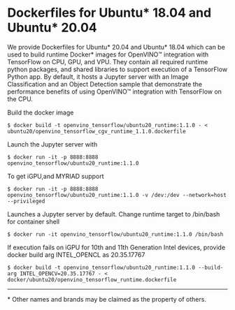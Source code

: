 
# Dockerfiles for Ubuntu* 18.04 and Ubuntu* 20.04


We provide Dockerfiles for Ubuntu* 20.04 and Ubuntu* 18.04 which can be used to build runtime Docker* images for OpenVINO™ integration with TensorFlow on CPU, GPU, and VPU.
They contain all required runtime python packages, and shared libraries to support execution of a TensorFlow Python app. By default, it hosts a Jupyter server with an Image Classification and an Object Detection sample that demonstrate the performance benefits of using OpenVINO™ integration with TensorFlow on the CPU.

Build the docker image

	$ docker build -t openvino_tensorflow/ubuntu20_runtime:1.1.0 - < ubuntu20/openvino_tensorflow_cgv_runtime_1.1.0.dockerfile

Launch the Jupyter server with

	$ docker run -it -p 8888:8888 openvino_tensorflow/ubuntu20_runtime:1.1.0

To get iGPU,and MYRIAD support

	$ docker run -it -p 8888:8888 openvino_tensorflow/ubuntu20_runtime:1.1.0 -v /dev:/dev --network=host --privileged

Launches a Jupyter server by default. Change runtime target to /bin/bash for container shell

	$ docker run -it openvino_tensorflow/ubuntu20_runtime:1.1.0 /bin/bash

If execution fails on iGPU for 10th and 11th Generation Intel devices, provide docker build arg INTEL_OPENCL as 20.35.17767 

	$ docker build -t openvino_tensorflow/ubuntu20_runtime:1.1.0 --build-arg INTEL_OPENCV=20.35.17767 - < docker/ubuntu20/openvino_tensorflow_runtime.dockerfile

---
\* Other names and brands may be claimed as the property of others.
